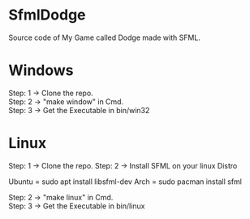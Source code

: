 # SfmlDodge
Source code of My Game called Dodge made with SFML.


# Windows

Step: 1 -> Clone the repo.  
Step: 2 -> "make window" in Cmd.  
Step: 3 -> Get the Executable in bin/win32

# Linux

Step: 1 -> Clone the repo.
Step: 2 -> Install SFML on your linux Distro

Ubuntu = sudo apt install libsfml-dev 
Arch = sudo pacman install sfml

Step: 2 -> "make linux" in Cmd.  
Step: 3 -> Get the Executable in bin/linux  
